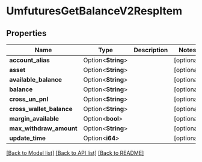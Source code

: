 # UmfuturesGetBalanceV2RespItem

## Properties

Name | Type | Description | Notes
------------ | ------------- | ------------- | -------------
**account_alias** | Option<**String**> |  | [optional]
**asset** | Option<**String**> |  | [optional]
**available_balance** | Option<**String**> |  | [optional]
**balance** | Option<**String**> |  | [optional]
**cross_un_pnl** | Option<**String**> |  | [optional]
**cross_wallet_balance** | Option<**String**> |  | [optional]
**margin_available** | Option<**bool**> |  | [optional]
**max_withdraw_amount** | Option<**String**> |  | [optional]
**update_time** | Option<**i64**> |  | [optional]

[[Back to Model list]](../README.md#documentation-for-models) [[Back to API list]](../README.md#documentation-for-api-endpoints) [[Back to README]](../README.md)


